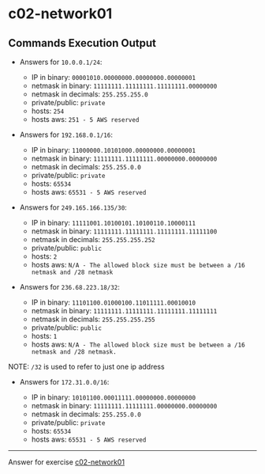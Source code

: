 # c02-network01

## Commands Execution Output

- Answers for `10.0.0.1/24`:

  - IP in binary: `00001010.00000000.00000000.00000001`
  - netmask in binary: `11111111.11111111.11111111.00000000` 
  - netmask in decimals: `255.255.255.0`
  - private/public: `private`
  - hosts: `254`
  - hosts aws: `251 - 5 AWS reserved`

- Answers for `192.168.0.1/16`:

  - IP in binary: `11000000.10101000.00000000.00000001`
  - netmask in binary: `11111111.11111111.00000000.00000000` 
  - netmask in decimals: `255.255.0.0`
  - private/public: `private`
  - hosts: `65534`
  - hosts aws: `65531 - 5 AWS reserved`

- Answers for `249.165.166.135/30`:

  - IP in binary: `11111001.10100101.10100110.10000111`
  - netmask in binary: `11111111.11111111.11111111.11111100` 
  - netmask in decimals: `255.255.255.252`
  - private/public: `public`
  - hosts: `2`
  - hosts aws: `N/A - The allowed block size must be between a /16 netmask and /28 netmask`

- Answers for `236.68.223.18/32`:

  - IP in binary: `11101100.01000100.11011111.00010010`
  - netmask in binary: `11111111.11111111.11111111.11111111`  
  - netmask in decimals: `255.255.255.255`
  - private/public: `public`
  - hosts: `1`
  - hosts aws: `N/A - The allowed block size must be between a /16 netmask and /28 netmask.`

NOTE: `/32` is used to refer to just one ip address

- Answers for `172.31.0.0/16`:

  - IP in binary: `10101100.00011111.00000000.00000000`
  - netmask in binary: `11111111.11111111.00000000.00000000`  
  - netmask in decimals: `255.255.0.0`
  - private/public: `private`
  - hosts: `65534`
  - hosts aws: `65531 - 5 AWS reserved`

<!-- Don't change anything below this point-->
***
Answer for exercise [c02-network01](https://github.com/devopsacademyau/academy/blob/893381c6f0b69434d9e8597d3d4b1c17f9bc1371/classes/02class/exercises/c02-network01/README.md)
